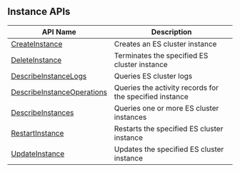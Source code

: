 ## Instance APIs

| API Name | Description |
|---------|---------|
| [CreateInstance](/document/api/845/30633) | Creates an ES cluster instance |
| [DeleteInstance](/document/api/845/30632) | Terminates the specified ES cluster instance |
| [DescribeInstanceLogs](/document/api/845/33760) | Queries ES cluster logs |
| [DescribeInstanceOperations](/document/api/845/33759) | Queries the activity records for the specified instance |
| [DescribeInstances](/document/api/845/30631) | Queries one or more ES cluster instances |
| [RestartInstance](/document/api/845/30630) | Restarts the specified ES cluster instance |
| [UpdateInstance](/document/api/845/30629) | Updates the specified ES cluster instance |

